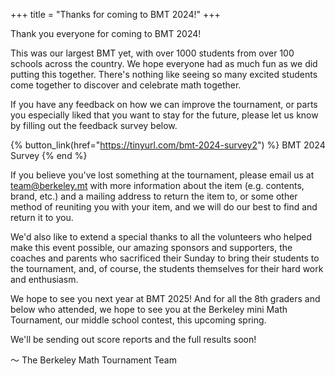 +++
title = "Thanks for coming to BMT 2024!"
+++

Thank you everyone for coming to BMT 2024!

This was our largest BMT yet, with over 1000 students from over 100 schools
across the country. We hope everyone had as much fun as we did putting this
together. There's nothing like seeing so many excited students come together to
discover and celebrate math together.

<!-- more -->

If you have any feedback on how we can improve the tournament, or parts you
especially liked that you want to stay for the future, please let us know by
filling out the feedback survey below.

{% button_link(href="https://tinyurl.com/bmt-2024-survey2") %} BMT 2024 Survey
{% end %}

If you believe you've lost something at the tournament, please email us at 
team@berkeley.mt with more information about the item (e.g. contents, brand, etc.) 
and a mailing address to return the item to, or some other method of reuniting 
you with your item, and we will do our best to find and return it to you. 

We'd also like to extend a special thanks to all the volunteers who helped make
this event possible, our amazing sponsors and supporters, the coaches and
parents who sacrificed their Sunday to bring their students to the tournament,
and, of course, the students themselves for their hard work and enthusiasm.

We hope to see you next year at BMT 2025! And for all the 8th graders and below 
who attended, we hope to see you at the Berkeley mini Math Tournament, our middle 
school contest, this upcoming spring. 

We'll be sending out score reports and the full results soon!

～ The Berkeley Math Tournament Team

<!-- ![BmMT 2024 Group Photo](/assets/2024-group-photo.jpg) -->
